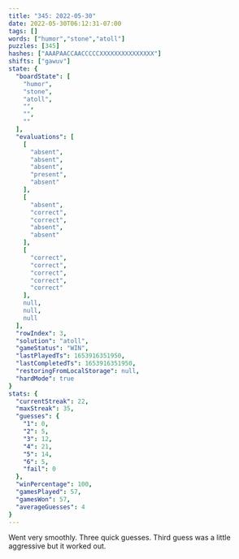 ```yaml
---
title: "345: 2022-05-30"
date: 2022-05-30T06:12:31-07:00
tags: []
words: ["humor","stone","atoll"]
puzzles: [345]
hashes: ["AAAPAACCAACCCCCXXXXXXXXXXXXXXX"]
shifts: ["gawuv"]
state: {
  "boardState": [
    "humor",
    "stone",
    "atoll",
    "",
    "",
    ""
  ],
  "evaluations": [
    [
      "absent",
      "absent",
      "absent",
      "present",
      "absent"
    ],
    [
      "absent",
      "correct",
      "correct",
      "absent",
      "absent"
    ],
    [
      "correct",
      "correct",
      "correct",
      "correct",
      "correct"
    ],
    null,
    null,
    null
  ],
  "rowIndex": 3,
  "solution": "atoll",
  "gameStatus": "WIN",
  "lastPlayedTs": 1653916351950,
  "lastCompletedTs": 1653916351950,
  "restoringFromLocalStorage": null,
  "hardMode": true
}
stats: {
  "currentStreak": 22,
  "maxStreak": 35,
  "guesses": {
    "1": 0,
    "2": 5,
    "3": 12,
    "4": 21,
    "5": 14,
    "6": 5,
    "fail": 0
  },
  "winPercentage": 100,
  "gamesPlayed": 57,
  "gamesWon": 57,
  "averageGuesses": 4
}
---
```


<!-- more -->
Went very smoothly. Three quick guesses. Third guess was a little aggressive but it worked out.
